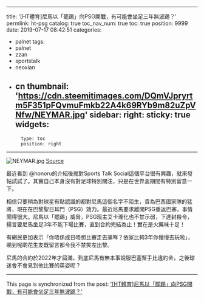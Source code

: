 
---
title: '[HT體育]尼馬以「罷踢」向PSG開戰，有可能會坐足三年無波踢？'
permlink: ht-psg
catalog: true
toc_nav_num: true
toc: true
position: 9999
date: 2019-07-17 08:42:51
categories:
- palnet
tags:
- palnet
- zzan
- sportstalk
- neoxian
- cn
thumbnail: 'https://cdn.steemitimages.com/DQmVJpryrtm5F351pFQvmuFmkb22A4k69RYb9m82uZpVNfw/NEYMAR.jpg'
sidebar:
    right:
        sticky: true
widgets:
    -
        type: toc
        position: right
---


![NEYMAR.jpg](https://cdn.steemitimages.com/DQmVJpryrtm5F351pFQvmuFmkb22A4k69RYb9m82uZpVNfw/NEYMAR.jpg)
[Source](https://www.881903.com/Page/ZH-TW/newsdetail.aspx?ItemId=724779&csid=261_369)

最近看到 @honoru的介紹後就對Sports Talk Social這個平台很有興趣，就來發帖試試了。其實自己本身沒有對足球特別關注，只是在世界盃期間有特別留意一下。

相信只要稍為對球星有點認識的都對尼馬這個名字不陌生，貴為巴西國家隊的猛將，現在在巴黎聖日耳門（PSG）效力。最近尼馬要求離開PSG重返巴塞，事情鬧得很大。尼馬以「罷踢」威脅，PSG班主艾卡理化也不甘示弱，下達封殺令，揚言要尼馬坐足3年不能下場比賽，直到合約完結為止！實在是火藥味十足！

有網民更加表示「你唔係成日唔想比賽走去蒲咩？依家比夠3年你慢慢去玩啦」，睇到呢啲花生友既留言都令我不禁笑左出黎。

尼馬的合約於2022年才屆滿，到底尼馬有無本事說服巴塞幫手比違約金，之後球迷會不會見到他比賽的英姿呢？

- - -

This page is synchronized from the post: ['[HT體育]尼馬以「罷踢」向PSG開戰，有可能會坐足三年無波踢？'](https://steemit.com/@htliao/ht-psg)
